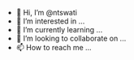 - 👋 Hi, I’m @ntswati
- 👀 I’m interested in ...
- 🌱 I’m currently learning ...
- 💞️ I’m looking to collaborate on ...
- 📫 How to reach me ...

<!---
ntswati/ntswati is a ✨ special ✨ repository because its `README.md` (this file) appears on your GitHub profile.
You can click the Preview link to take a look at your changes.
--->
